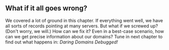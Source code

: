 ## What if it all goes wrong?

We covered a lot of ground in this chapter. If everything went well, we have all sorts of records pointing at many servers. But what if we screwed up? (Don't worry, we will.) How can we fix it? Even in a best-case scenario, how can we get precise information about our domains? Tune in next chapter to find out what happens in: _Daring Domains Debugged!_
